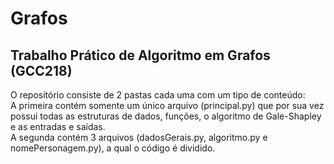 # Grafos
## Trabalho Prático de Algoritmo em Grafos (GCC218)

O repositório consiste de 2 pastas cada uma com um tipo de conteúdo:  
A primeira contém somente um único arquivo (principal.py) que por sua vez possui todas as estruturas de dados, funções, o algoritmo de Gale-Shapley e as entradas e saídas.  
A segunda contém 3 arquivos (dadosGerais.py, algoritmo.py e nomePersonagem.py), a qual o código é dividido.
